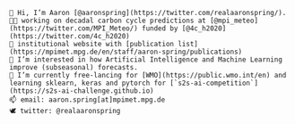    👋 Hi, I’m Aaron [@aaronspring](https://twitter.com/realaaronspring/).
    👨‍💻 working on decadal carbon cycle predictions at [@mpi_meteo](https://twitter.com/MPI_Meteo/) funded by [@4c_h2020](https://twitter.com/4c_h2020)
    📰 institutional website with [publication list](https://mpimet.mpg.de/en/staff/aaron-spring/publications)
    👀 I’m interested in how Artificial Intelligence and Machine Learning improve (subseasonal) forecasts.
    🌱 I’m currently free-lancing for [WMO](https://public.wmo.int/en) and learning sklearn, keras and pytorch for [`s2s-ai-competition`](https://s2s-ai-challenge.github.io)
    📫 email: aaron.spring[at]mpimet.mpg.de
    🕊️ twitter: @realaaronspring
